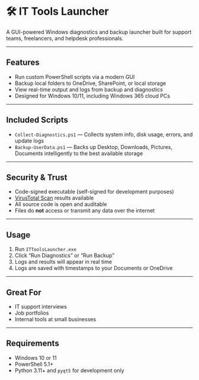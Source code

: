 # 🛠 IT Tools Launcher

A GUI-powered Windows diagnostics and backup launcher built for support teams, freelancers, and helpdesk professionals.

---

##  Features

- Run custom PowerShell scripts via a modern GUI
- Backup local folders to OneDrive, SharePoint, or local storage
- View real-time output and logs from backup and diagnostics
- Designed for Windows 10/11, including Windows 365 cloud PCs

---

##  Included Scripts

- `Collect-Diagnostics.ps1` — Collects system info, disk usage, errors, and update logs
- `Backup-UserData.ps1` — Backs up Desktop, Downloads, Pictures, Documents intelligently to the best available storage

---

##  Security & Trust

- Code-signed executable (self-signed for development purposes)
- [VirusTotal Scan](https://www.virustotal.com/) results available
- All source code is open and auditable
- Files do **not** access or transmit any data over the internet

---

## Usage

1. Run `ITToolsLauncher.exe`
2. Click “Run Diagnostics” or “Run Backup”
3. Logs and results will appear in real time
4. Logs are saved with timestamps to your Documents or OneDrive

---

##  Great For

- IT support interviews
- Job portfolios
- Internal tools at small businesses

---

##  Requirements

- Windows 10 or 11
- PowerShell 5.1+
- Python 3.11+ and `pyqt5` for development only

